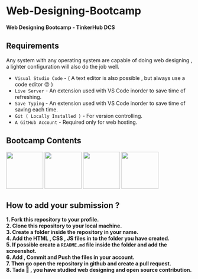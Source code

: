 # Web-Designing-Bootcamp
__Web Designing Bootcamp - TinkerHub DCS__

## Requirements
Any system with any operating system are capable of doing web designing , a lighter configuration will also do the job well.  
* ```Visual Studio Code``` - ( A text editor is also possible , but always use a code editor :stuck_out_tongue_closed_eyes:	 )
* ```Live Server``` - An extension used with VS Code inorder to save time of refreshing.
* ```Save Typing``` - An extension used with VS Code inorder to save time of saving each time.
* ```Git ( Locally Installed )``` - For version controlling.
* ```A GitHub Account``` - Required only for web hosting.

## Bootcamp Contents
<p float="left">
<img src="https://github.com/hakkeempa/hakkeempa.github.io/blob/main/images/html.png" width="100">
<img src="https://github.com/hakkeempa/hakkeempa.github.io/blob/main/images/css.png" width="100">
<img src="https://github.com/hakkeempa/hakkeempa.github.io/blob/main/images/js.png" width="100">
<img src="https://getbootstrap.com/docs/5.2/assets/brand/bootstrap-logo-shadow.png" width="100">
</p>

## How to add your submission ?
__1. Fork this repository to your profile.__  
__2. Clone this repository to your local machine.__  
__3. Create a folder inside the repository in your name.__  
__4. Add the HTML , CSS , JS files in to the folder you have created.__   
__5. If possible create a ```README.md``` file inside the folder and add the screenshot.__   
__6. Add , Commit and Push the files in your account.__  
__7. Then go open the repository in github and create a pull request.__  
__8. Tada :star_struck: , you have studied web designing and open source contribution.__  
